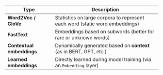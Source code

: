 | Type                       | Description                                                                             |
| -------------------------- | --------------------------------------------------------------------------------------- |
| **Word2Vec / GloVe**       | Statistics on large corpora to represent each word (static word embeddings)             |
| **FastText**               | Embeddings based on subwords (better for rare or unknown words)                         |
| **Contextual embeddings**  | Dynamically generated based on **context** (as in BERT, GPT, etc.)                      |
| **Learned embeddings**     | Directly learned during model training (via an `Embedding` layer)                       |
